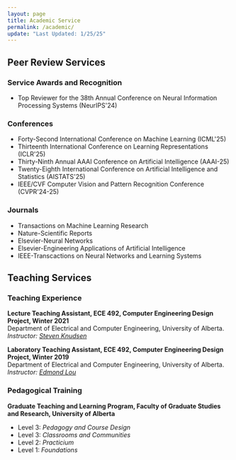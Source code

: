 ```yaml
---
layout: page
title: Academic Service
permalink: /academic/
update: "Last Updated: 1/25/25"
---
```


## Peer Review Services

### Service Awards and Recognition
* Top Reviewer for the 38th Annual Conference on Neural Information Processing Systems (NeurIPS'24)<br>

### Conferences

* Forty-Second International Conference on Machine Learning (ICML'25)<br>
* Thirteenth International Conference on Learning Representations (ICLR'25)<br>
* Thirty-Ninth Annual AAAI Conference on Artificial Intelligence (AAAI-25)<br>
* Twenty-Eighth International Conference on Artificial Intelligence and Statistics (AISTATS'25)<br>
* IEEE/CVF Computer Vision and Pattern Recognition Conference (CVPR'24-25)<br>

### Journals
* Transactions on Machine Learning Research<br>
* Nature-Scientific Reports<br>
* Elsevier-Neural Networks<br>
* Elsevier-Engineering Applications of Artificial Intelligence<br>
* IEEE-Transcactions on Neural Networks and Learning Systems

## Teaching Services

### Teaching Experience
**Lecture Teaching Assistant, ECE 492, Computer Engineering Design Project, Winter 2021**<br>
Department of Electrical and Computer Engineering, University of Alberta.<br>
*Instructor:* <a href="https://apps.ualberta.ca/directory/person/knud">*Steven Knudsen*</a>

**Laboratory Teaching Assistant, ECE 492, Computer Engineering Design Project, Winter 2019**<br>
Department of Electrical and Computer Engineering, University of Alberta.<br>
*Instructor:* <a href="https://apps.ualberta.ca/directory/person/elou">*Edmond Lou*</a>

### Pedagogical Training
**Graduate Teaching and Learning Program, Faculty of Graduate Studies and Research, University of Alberta**<br>
* Level 3: *Pedagogy and Course Design*
* Level 3: *Classrooms and Communities*
* Level 2: *Practicium*
* Level 1: *Foundations*
